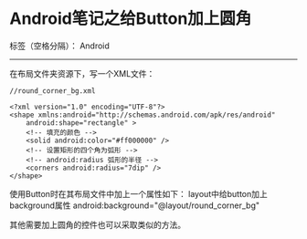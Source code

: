 ﻿# Android笔记之给Button加上圆角

标签（空格分隔）： Android

---

在布局文件夹资源下，写一个XML文件：
```
//round_corner_bg.xml

<?xml version="1.0" encoding="UTF-8"?>
<shape xmlns:android="http://schemas.android.com/apk/res/android"
    android:shape="rectangle" >
    <!-- 填充的颜色 -->
    <solid android:color="#ff000000" />
    <!-- 设置矩形的四个角为弧形 -->
    <!-- android:radius 弧形的半径 -->
    <corners android:radius="7dip" />
</shape>
```

使用Button时在其布局文件中加上一个属性如下：
layout中给button加上background属性
android:background="@layout/round_corner_bg"


其他需要加上圆角的控件也可以采取类似的方法。


